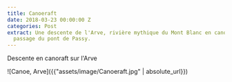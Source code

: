 ```yaml
---
title: Canoeraft
date: 2018-03-23 00:00:00 Z
categories: Post
extract: Une descente de l'Arve, rivière mythique du Mont Blanc en cano-raft.Ici le
  passage du pont de Passy.
---
```


Descente en canoraft sur l'Arve

![Canoe, Arve]({{"assets/image/Canoeraft.jpg" | absolute_url}})